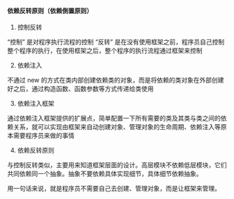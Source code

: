 #### 依赖反转原则（依赖倒置原则）

1. 控制反转

“控制” 是对程序执行流程的控制
“反转” 是在没有使用框架之前，程序员自己控制整个程序的执行，在使用框架之后，整个程序的执行流程通过框架来控制

2. 依赖注入

不通过 new 的方式在类内部创建依赖类的对象，而是将依赖的类对象在外部创建好之后，通过构造函数、函数参数等方式传递给类使用

3. 依赖注入框架

通过依赖注入框架提供的扩展点，简单配置一下所有需要的类及其类与类之间的依赖关系，就可以实现由框架来自动创建对象、管理对象的生命周期、依赖注入等原本需要程序员来做的事情

4. 依赖反转原则 

与控制反转类似，主要用来知道框架层面的设计。高层模块不依赖低层模块，它们共同依赖同一个抽象。抽象不要依赖具体实现细节，具体细节依赖抽象。





用一句话来说，就是程序员不需要自己去创建、管理对象，而是让框架来管理。
